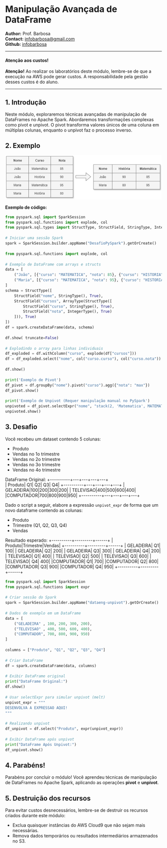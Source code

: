 # Manipulação Avançada de DataFrame

**Author:** Prof. Barbosa  
**Contact:** infobarbosa@gmail.com  
**Github:** [infobarbosa](https://github.com/infobarbosa)

---

#### Atenção aos custos!
**Atenção!** Ao realizar os laboratórios deste módulo, lembre-se de que a execução na AWS pode gerar custos. A responsabilidade pela gestão desses custos é do aluno.

---

## 1. Introdução
Neste módulo, exploraremos técnicas avançadas de manipulação de DataFrames no Apache Spark. Abordaremos transformações complexas como pivot e unpivot.
O pivot transforma valores únicos de uma coluna em múltiplas colunas, enquanto o unpivot faz o processo inverso.

## 2. Exemplo

![pivot](pivot-unpivot.png)

**Exemplo de código:**
```python
from pyspark.sql import SparkSession
from pyspark.sql.functions import explode, col
from pyspark.sql.types import StructType, StructField, StringType, IntegerType, ArrayType

# Iniciar uma sessão Spark
spark = SparkSession.builder.appName("DesafioPySpark").getOrCreate()

from pyspark.sql.functions import explode, col

# Exemplo de DataFrame com arrays e structs
data = [
    ("João", [{"curso": "MATEMATICA", "nota": 85}, {"curso": "HISTORIA", "nota": 90}]),
    ("Maria", [{"curso": "MATEMATICA", "nota": 95}, {"curso": "HISTORIA", "nota": 80}])
]
schema = StructType([
    StructField("nome", StringType(), True),
    StructField("cursos", ArrayType(StructType([
        StructField("curso", StringType(), True),
        StructField("nota", IntegerType(), True)
    ])), True)
])
df = spark.createDataFrame(data, schema)

df.show( truncate=False)

# Explodindo o array para linhas individuais
df_exploded = df.withColumn("curso", explode(df["cursos"]))
df = df_exploded.select("nome", col("curso.curso"), col("curso.nota"))

df.show()

print('Exemplo de Pivot')
df_pivot = df.groupBy("nome").pivot("curso").agg({"nota": "max"})
df_pivot.show()

print('Exemplo de Unpivot (Requer manipulação manual no PySpark')
unpivoted = df_pivot.selectExpr("nome", "stack(2, 'Matematica', MATEMATICA, 'Historia', HISTORIA) as (curso, nota)")
unpivoted.show()
```

## 3. Desafio

Você recebeu um dataset contendo 5 colunas:
- Produto
- Vendas no 1o trimestre
- Vendas no 2o trimestre
- Vendas no 3o trimestre
- Vendas no 4o trimestre

DataFrame Original:
+----------+---+---+---+---+                                                    
|   Produto| Q1| Q2| Q3| Q4|
+----------+---+---+---+---+
| GELADEIRA|100|200|300|200|
| TELEVISAO|400|500|600|400|
|COMPUTADOR|700|800|900|950|
+----------+---+---+---+---+

Dado o script a seguir, elabore a expressão `unpivot_expr` de forma que um novo dataframe contendo as colunas:
- Produto
- Trimestre (Q1, Q2, Q3, Q4)
- Vendas

Resultado esperado:
+----------+---------+------+
|   Produto|Trimestre|Vendas|
+----------+---------+------+
| GELADEIRA|       Q1|   100|
| GELADEIRA|       Q2|   200|
| GELADEIRA|       Q3|   300|
| GELADEIRA|       Q4|   200|
| TELEVISAO|       Q1|   400|
| TELEVISAO|       Q2|   500|
| TELEVISAO|       Q3|   600|
| TELEVISAO|       Q4|   400|
|COMPUTADOR|       Q1|   700|
|COMPUTADOR|       Q2|   800|
|COMPUTADOR|       Q3|   900|
|COMPUTADOR|       Q4|   950|
+----------+---------+------+

```python
from pyspark.sql import SparkSession
from pyspark.sql.functions import expr

# Criar sessão do Spark
spark = SparkSession.builder.appName("dataeng-unpivot").getOrCreate()

# Dados de exemplo em um DataFrame
data = [
    ("GELADEIRA" , 100, 200, 300, 200),
    ("TELEVISAO" , 400, 500, 600, 400),
    ("COMPUTADOR", 700, 800, 900, 950)
]

columns = ["Produto", "Q1", "Q2", "Q3", "Q4"]

# Criar DataFrame
df = spark.createDataFrame(data, columns)

# Exibir DataFrame original
print("DataFrame Original:")
df.show()

# Usar selectExpr para simular unpivot (melt)
unpivot_expr = """
DESENVOLVA A EXPRESSAO AQUI!
"""

# Realizando unpivot
df_unpivot = df.select("Produto", expr(unpivot_expr))

# Exibir DataFrame após unpivot
print("DataFrame Após Unpivot:")
df_unpivot.show()

```

## 4. Parabéns!
Parabéns por concluir o módulo! Você aprendeu técnicas de manipulação de DataFrames no Apache Spark, aplicando as operações **pivot** e **unpivot**.

## 5. Destruição dos recursos
Para evitar custos desnecessários, lembre-se de destruir os recursos criados durante este módulo:
- Exclua quaisquer instâncias do AWS Cloud9 que não sejam mais necessárias.
- Remova dados temporários ou resultados intermediários armazenados no S3.

